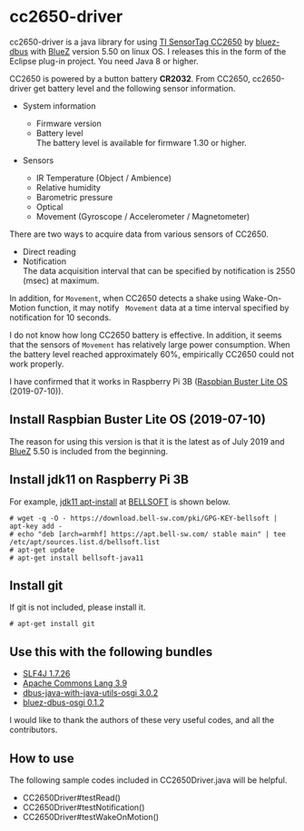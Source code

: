 # cc2650-driver
cc2650-driver is a java library for using [TI SensorTag CC2650](http://processors.wiki.ti.com/index.php/CC2650_SensorTag_User's_Guide) by [bluez-dbus](https://github.com/hypfvieh/bluez-dbus) with [BlueZ](http://www.bluez.org/) version 5.50 on linux OS. I releases this in the form of the Eclipse plug-in project.
You need Java 8 or higher.

CC2650 is powered by a button battery **CR2032**. From CC2650, cc2650-driver get battery level and the following sensor information.

- System information  
  - Firmware version
  - Battery level  
    The battery level is available for firmware 1.30 or higher.

- Sensors  
  - IR Temperature (Object / Ambience)
  - Relative humidity
  - Barometric pressure
  - Optical
  - Movement (Gyroscope / Accelerometer / Magnetometer)

There are two ways to acquire data from various sensors of CC2650.
- Direct reading
- Notification  
  The data acquisition interval that can be specified by notification is 2550 (msec) at maximum.

In addition, for `Movement`, when CC2650 detects a shake using Wake-On-Motion function, it may notify ` Movement` data at a time interval specified by notification for 10 seconds.

I do not know how long CC2650 battery is effective. In addition, it seems that the sensors of `Movement` has relatively large power consumption. When the battery level reached approximately 60%, empirically CC2650 could not work properly.

I have confirmed that it works in Raspberry Pi 3B ([Raspbian Buster Lite OS](https://www.raspberrypi.org/downloads/raspbian/) (2019-07-10)).

## Install Raspbian Buster Lite OS (2019-07-10)
The reason for using this version is that it is the latest as of July 2019 and [BlueZ](http://www.bluez.org/) 5.50 is included from the beginning.

## Install jdk11 on Raspberry Pi 3B
For example, [jdk11 apt-install](https://apt.bell-sw.com/) at [BELLSOFT](https://bell-sw.com/) is shown below.
```
# wget -q -O - https://download.bell-sw.com/pki/GPG-KEY-bellsoft | apt-key add -
# echo "deb [arch=armhf] https://apt.bell-sw.com/ stable main" | tee /etc/apt/sources.list.d/bellsoft.list
# apt-get update
# apt-get install bellsoft-java11
```

## Install git
If git is not included, please install it.
```
# apt-get install git
```

## Use this with the following bundles
- [SLF4J 1.7.26](https://www.slf4j.org/)
- [Apache Commons Lang 3.9](https://commons.apache.org/proper/commons-lang/)
- [dbus-java-with-java-utils-osgi 3.0.2](https://github.com/s5uishida/dbus-java-with-java-utils-osgi)
- [bluez-dbus-osgi 0.1.2](https://github.com/s5uishida/bluez-dbus-osgi)

I would like to thank the authors of these very useful codes, and all the contributors.

## How to use
The following sample codes included in CC2650Driver.java will be helpful.
- CC2650Driver#testRead()
- CC2650Driver#testNotification()
- CC2650Driver#testWakeOnMotion()
